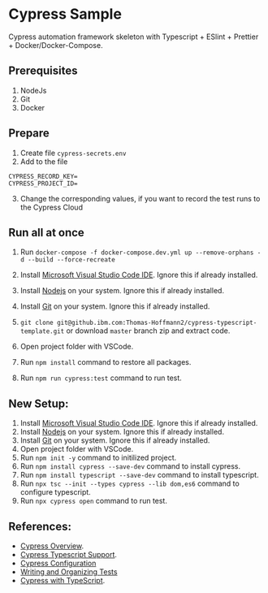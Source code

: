 # Cypress Sample

Cypress automation framework skeleton with Typescript + ESlint + Prettier + Docker/Docker-Compose.

## Prerequisites

1. NodeJs
2. Git
3. Docker

## Prepare

1. Create file `cypress-secrets.env`
2. Add to the file

```
CYPRESS_RECORD_KEY=
CYPRESS_PROJECT_ID=
```

3. Change the corresponding values, if you want to record the test runs to the Cypress Cloud

## Run all at once

1. Run `docker-compose -f docker-compose.dev.yml up --remove-orphans -d --build --force-recreate`

2. Install [Microsoft Visual Studio Code IDE](https://code.visualstudio.com). Ignore this if already installed.
3. Install [Nodejs](https://nodejs.org/) on your system. Ignore this if already installed.
4. Install [Git](https://git-scm.com/download/) on your system. Ignore this if already installed.
5. `git clone git@github.ibm.com:Thomas-Hoffmann2/cypress-typescript-template.git` or download `master` branch zip and extract code.
6. Open project folder with VSCode.
7. Run `npm install` command to restore all packages.
8. Run `npm run cypress:test` command to run test.

## New Setup:

1. Install [Microsoft Visual Studio Code IDE](https://code.visualstudio.com). Ignore this if already installed.
2. Install [Nodejs](https://nodejs.org/) on your system. Ignore this if already installed.
3. Install [Git](https://git-scm.com/download/) on your system. Ignore this if already installed.
4. Open project folder with VSCode.
5. Run `npm init -y` command to initilized project.
6. Run `npm install cypress --save-dev` command to install cypress.
7. Run `npm install typescript --save-dev` command to install typescript.
8. Run `npx tsc --init --types cypress --lib dom,es6` command to configure typescript.
9. Run `npx cypress open` command to run test.

## References:

- [Cypress Overview](https://docs.cypress.io/guides/overview/why-cypress).
- [Cypress Typescript Support](https://docs.cypress.io/guides/tooling/typescript-support).
- [Cypress Configuration](https://docs.cypress.io/guides/references/configuration)
- [Writing and Organizing Tests](https://docs.cypress.io/guides/core-concepts/writing-and-organizing-tests)
- [Cypress with TypeScript](https://www.youtube.com/watch?v=1nuPwejrnJc).

